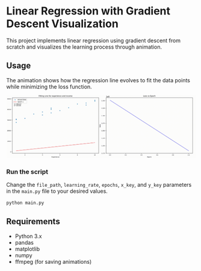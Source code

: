 # Linear Regression with Gradient Descent Visualization

This project implements linear regression using gradient descent from scratch and visualizes the learning process through animation.

## Usage

The animation shows how the regression line evolves to fit the data points while minimizing the loss function.

![linear_regression.gif](linear_regression.gif)

### Run the script

Change the `file_path`, `learning_rate`, `epochs`, `x_key`, and `y_key` parameters in the `main.py` file to your desired values.

```bash
python main.py
```

## Requirements

- Python 3.x
- pandas
- matplotlib
- numpy
- ffmpeg (for saving animations)


